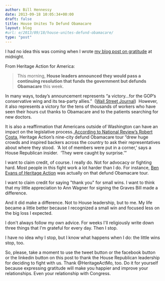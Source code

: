 ```yaml
---
author: Bill Hennessy
date: 2013-09-18 10:05:34+00:00
draft: false
title: House Unites To Defund Obamacare
layout: blog
#url: e/2013/09/18/house-unites-defund-obamacare/
type: "post"
---
```


I had no idea this was coming when I wrote [my blog post on gratitude](https://hennessysview.com/2013/09/18/what-happens-when-you-count-your-blessings/) at midnight.

From Heritage Action for America:


> 

> 
> This morning, **House leaders announced they would pass a continuing resolution that funds the government but defunds Obamacare** this week.
> 
> 
In many ways, today’s announcement represents “a victory…for the GOP’s conservative wing and its tea-party allies.”  ([Wall Street Journal](https://online.wsj.com/article/SB10001424127887323342404579081560684879076.html#printMode))  However, it also represents a victory for the tens of thousands of workers who have seen their hours cut thanks to Obamacare and to the patients searching for new doctors.

It is also a reaffirmation that Americans outside of Washington can have an impact on the legislative process.[ ](https://www.nationalreview.com/article/358656/movement-strikes-back-robert-costa)[According to National Review’s Robert Costa](https://www.nationalreview.com/article/358656/movement-strikes-back-robert-costa), Heritage Action’s nine-city defund Obamacare tour “drew huge crowds and inspired backers across the country to ask their representatives about where they stood.  ‘A lot of members were put in a corner,’ says a House Republican insider.  ‘They were caught by surprise.’”




I want to claim credit, of course. I really do. Not for advocacy or fighting hard. Most people in this fight work a lot harder than I do. For instance, [Ben Evans of Heritage Action](https://twitter.com/HeritageActMO) was actually on that defund Obamacare tour.

I want to claim credit for saying "thank you" for small wins. I want to think that my little appreciation to Ann Wagner for signing the Graves Bill made a difference.

And it did make a difference. Not to House leadership, but to me. My life became a little better because I recognized a small win and focused less on the big loss I expected.

I don't always follow my own advice. For weeks I'll religiously write down three things that I'm grateful for every day. Then I stop.

I have no idea why I stop, but I know what happens when I do: the little wins stop, too.

So, please, take a moment to use the tweet button or the facebook button or the linkedin button on this post to thank the House Republican leadership for deciding to fight with us. Thank @HeritageActMo, too. Do it for yourself because expressing gratitude will make you happier and improve your relationships. Even your relationship with Congress.
